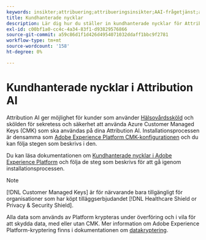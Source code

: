 ```yaml
---
keywords: insikter;attribuering;attribueringsinsikter;AAI-frågetjänst;attribueringsfrågor;attribueringspoäng; kundhanterade nycklar i AI
title: Kundhanterade nycklar
description: Lär dig hur du ställer in kundhanterade nycklar för Attribution AI.
exl-id: c00bf1a0-cc4c-4a34-83f1-d93829576866
source-git-commit: a59c86d1f1d426d4954071032ddaff1bbc9f2781
workflow-type: tm+mt
source-wordcount: '158'
ht-degree: 0%

---
```


# Kundhanterade nycklar i Attribution AI

Attribution AI ger möjlighet för kunder som använder [Hälsovårdssköld](https://www.adobe.com/trust/compliance/hipaa-ready.html) och skölden för sekretess och säkerhet att använda Azure Customer Managed Keys (CMK) som ska användas på dina Attribution AI. Installationsprocessen är densamma som [Adobe Experience Platform CMK-konfigurationen](../../../landing/governance-privacy-security/customer-managed-keys/overview.md) och du kan följa stegen som beskrivs i den.

Du kan läsa dokumentationen om [Kundhanterade nycklar i Adobe Experience Platform](../../../landing/governance-privacy-security/encryption.md) och följa de steg som beskrivs för att gå igenom installationsprocessen.

>[!NOTE]
>
>[!DNL Customer Managed Keys] är för närvarande bara tillgängligt för organisationer som har köpt tilläggserbjudandet [!DNL Healthcare Shield or Privacy & Security Shield].

Alla data som används av Platform krypteras under överföring och i vila för att skydda data, med eller utan CMK. Mer information om Adobe Experience Platform-kryptering finns i dokumentationen om [datakryptering](../../../landing/governance-privacy-security/encryption.md).
